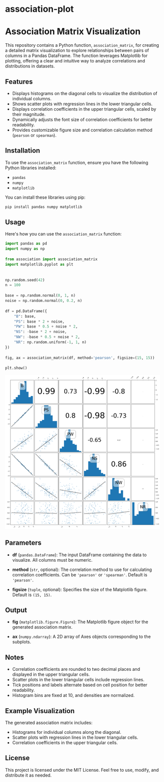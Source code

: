# association-plot

# Association Matrix Visualization

This repository contains a Python function, `association_matrix`, for creating a detailed matrix visualization to explore relationships between pairs of columns in a Pandas DataFrame. The function leverages Matplotlib for plotting, offering a clear and intuitive way to analyze correlations and distributions in datasets.

## Features

- Displays histograms on the diagonal cells to visualize the distribution of individual columns.
- Shows scatter plots with regression lines in the lower triangular cells.
- Displays correlation coefficients in the upper triangular cells, scaled by their magnitude.
- Dynamically adjusts the font size of correlation coefficients for better readability.
- Provides customizable figure size and correlation calculation method (`pearson` or `spearman`).

## Installation

To use the `association_matrix` function, ensure you have the following Python libraries installed:

- `pandas`
- `numpy`
- `matplotlib`

You can install these libraries using pip:

```bash
pip install pandas numpy matplotlib
```

## Usage

Here's how you can use the `association_matrix` function:

```python
import pandas as pd
import numpy as np

from association import association_matrix
import matplotlib.pyplot as plt


np.random.seed(42) 
n = 100

base = np.random.normal(0, 1, n)  
noise = np.random.normal(0, 0.2, n)  

df = pd.DataFrame({
    "B": base,
    "PS": base * 2 + noise,  
    "PW": base * 0.5 + noise * 2,  
    "NS": -base * 2 + noise,  
    "NW": -base * 0.5 + noise * 2,  
    "NR": np.random.uniform(-1, 1, n)  
})

fig, ax = association_matrix(df, method='pearson', figsize=(15, 15))

plt.show()
```


![alt text](output.png)



## Parameters

- **df** (`pandas.DataFrame`):
  The input DataFrame containing the data to visualize. All columns must be numeric.

- **method** (`str`, optional):
  The correlation method to use for calculating correlation coefficients. Can be `'pearson'` or `'spearman'`. Default is `'pearson'`.

- **figsize** (`tuple`, optional):
  Specifies the size of the Matplotlib figure. Default is `(15, 15)`.

## Output

- **fig** (`matplotlib.figure.Figure`):
  The Matplotlib figure object for the generated association matrix.

- **ax** (`numpy.ndarray`):
  A 2D array of Axes objects corresponding to the subplots.




## Notes

- Correlation coefficients are rounded to two decimal places and displayed in the upper triangular cells.
- Scatter plots in the lower triangular cells include regression lines.
- Tick positions and labels alternate based on cell position for better readability.
- Histogram bins are fixed at 10, and densities are normalized.

## Example Visualization

The generated association matrix includes:
- Histograms for individual columns along the diagonal.
- Scatter plots with regression lines in the lower triangular cells.
- Correlation coefficients in the upper triangular cells.

## License

This project is licensed under the MIT License. Feel free to use, modify, and distribute it as needed.

